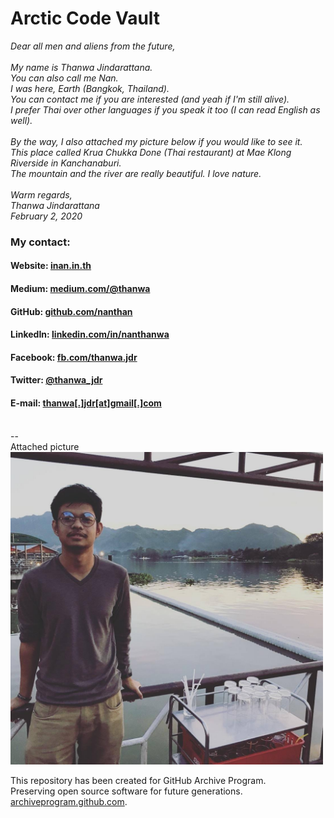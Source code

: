 # Arctic Code Vault

*Dear all men and aliens from the future,\
\
My name is Thanwa Jindarattana.\
You can also call me Nan.\
I was here, Earth (Bangkok, Thailand).\
You can contact me if you are interested (and yeah if I'm still alive).\
I prefer Thai over other languages if you speak it too (I can read English as well).\
\
By the way, I also attached my picture below if you would like to see it.\
This place called Krua Chukka Done (Thai restaurant) at Mae Klong Riverside in Kanchanaburi.\
The mountain and the river are really beautiful. I love nature.\
\
Warm regards,\
Thanwa Jindarattana\
February 2, 2020*

### My contact:

#### **Website:** [inan.in.th](https://www.inan.in.th)
#### **Medium:** [medium.com/@thanwa](https://medium.com/@thanwa)
#### **GitHub:** [github.com/nanthan](https://github.com/nanthan)
#### **LinkedIn:** [linkedin.com/in/nanthanwa](https://www.linkedin.com/in/nanthanwa)
#### **Facebook:** [fb.com/thanwa.jdr](https://www.facebook.com/thanwa.jdr)
#### **Twitter:** [@thanwa_jdr](https://twitter.com/thanwa_jdr)
#### **E-mail:** [thanwa[.]jdr[at]gmail[.]com](mailto:thanwa.jdr@gmail.com)

\
--\
Attached picture\
<img src="./img/image.jpg" width="500" />

This repository has been created for GitHub Archive Program.\
Preserving open source software for future generations.\
[archiveprogram.github.com](https://archiveprogram.github.com).
